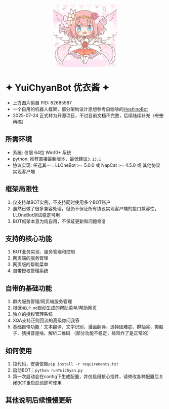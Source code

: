 <p align="center">
  <a href="https://github.com/azmiao/YuiChyanBot">
    <img src="https://raw.githubusercontent.com/azmiao/YuiChyanBot/main/yuiChyan.jpg" width="200" height="200" alt="YuiChyanBot">
  </a>
</p>

# ✦ YuiChyanBot 优衣酱 ✦

- 上方图片偷自 PID: 82685587
- 一个自用的机器人框架，部分架构设计思想参考自咖啡的[HoshinoBot](https://github.com/Ice9Coffee/HoshinoBot)
- 2025-07-24 正式转为开源项目，不过目前文档不完整，后续陆续补充（~~有空再搞~~）

## 所需环境

- 系统: 仅限 64位 Win10+ 系统
- python: 推荐直接最新版本，最低建议`3.13.1`
- 协议实现: 任选其一：LLOneBot >= 5.0.0 或 NapCat >= 4.5.0 或 其他协议实现客户端

## 框架局限性

1. 仅支持单BOT实例，不支持同时使用多个BOT账户
2. 虽然已做了很多兼容处理，但仍不保证所有协议实现客户端的接口兼容性，LLOneBot测试稳定可用
3. BOT框架本意为纯自用，不保证更新和问题修复

## 支持的核心功能

1. BOT业务实现、服务管理和控制
2. 网页端的服务管理
3. 网页版的帮助菜单
4. 自带授权管理系统

## 自带的基础功能

1. 群内服务管理/网页端服务管理
2. 根据`HELP.md`自动生成的帮助菜单/帮助网页
3. 独立的授权管理系统
4. XQA支持正则回流的高级你问我答
5. 基础自带功能：文本翻译、文字识别、漫画翻译、选择困难症、群抽奖、掷骰子、猜拼音是啥、解析二维码 （部分功能不稳定，经常炸了是正常的）

## 如何使用

1. 拉代码，安装依赖`pip install -r requirements.txt`
2. 启动BOT：`python runYuiChyan.py`
3. 第一次启动会在config下生成配置，并仅启用核心插件，请修改各种配置后关闭BOT重启启动即可使用

## 其他说明后续慢慢更新
